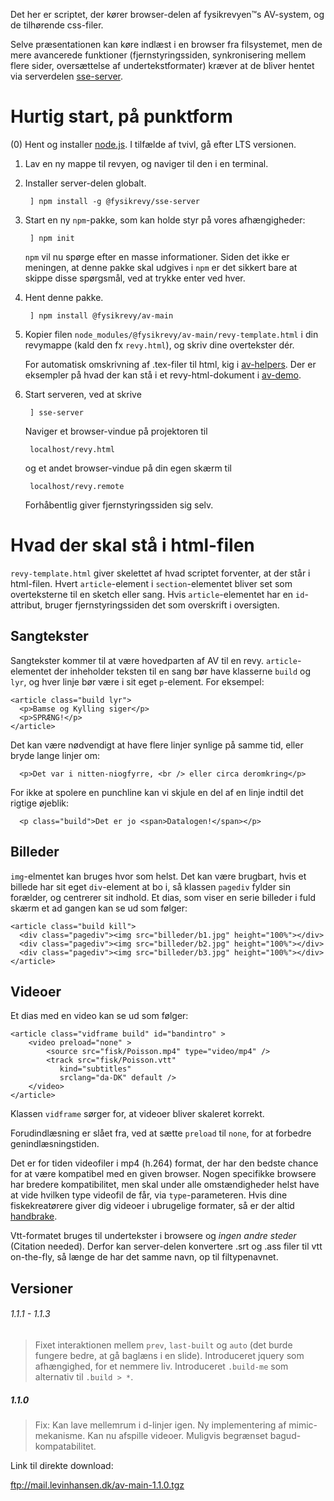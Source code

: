 Det her er scriptet, der kører browser-delen af fysikrevyen™s
AV-system, og de tilhørende css-filer.

Selve præsentationen kan køre indlæst i en browser fra filsystemet,
men de mere avancerede funktioner (fjernstyringssiden, synkronisering
mellem flere sider, oversættelse af undertekstformater) kræver at de
bliver hentet via serverdelen
[sse-server](https://www.npmjs.com/package/@fysikrevy/sse-server).

# Hurtig start, på punktform

(0) Hent og installer [node.js](https://nodejs.org/). I tilfælde af
  tvivl, gå efter LTS versionen.
  
1. Lav en ny mappe til revyen, og naviger til den i en terminal.

2. Installer server-delen globalt.

        ] npm install -g @fysikrevy/sse-server

3. Start en ny `npm`-pakke, som kan holde styr på vores afhængigheder:

        ] npm init

   `npm` vil nu spørge efter en masse informationer. Siden det ikke er
   meningen, at denne pakke skal udgives i `npm` er det sikkert bare
   at skippe disse spørgsmål, ved at trykke enter ved hver.

4. Hent denne pakke.

        ] npm install @fysikrevy/av-main

5. Kopier filen `node_modules/@fysikrevy/av-main/revy-template.html` i
   din revymappe (kald den fx `revy.html`), og skriv dine overtekster
   dér.
   
    For automatisk omskrivning af .tex-filer til html, kig i
    [av-helpers](https://www.npmjs.com/package/@fysikrevy/av-helpers). Der
    er eksempler på hvad der kan stå i et revy-html-dokument i
    [av-demo](https://www.npmjs.com/package/@fysikrevy/av-demo). 
    
6. Start serveren, ved at skrive 

        ] sse-server
        
    Naviger et browser-vindue på projektoren til
    
        localhost/revy.html
        
    og et andet browser-vindue på din egen skærm til
    
        localhost/revy.remote
        
    Forhåbentlig giver fjernstyringssiden sig selv.
    
Hvad der skal stå i html-filen
==============================

`revy-template.html` giver skelettet af hvad scriptet forventer, at
der står i html-filen. Hvert `article`-element i `section`-elementet
bliver set som overteksterne til en sketch eller sang. Hvis
`article`-elementet har en `id`-attribut, bruger fjernstyringssiden
det som overskrift i oversigten.

Sangtekster
-----------

Sangtekster kommer til at være hovedparten af AV til en
revy. `article`-elementet der inheholder teksten til en sang bør have
klasserne `build` og `lyr`, og hver linje bør være i sit eget
`p`-element. For eksempel:

    <article class="build lyr">
      <p>Bamse og Kylling siger</p>
      <p>SPRÆNG!</p>
    </article>

Det kan være nødvendigt at have flere linjer synlige på samme tid,
eller bryde lange linjer om:

      <p>Det var i nitten-niogfyrre, <br /> eller circa deromkring</p>
    
For ikke at spolere en punchline kan vi skjule en del af en linje
indtil det rigtige øjeblik:

      <p class="build">Det er jo <span>Datalogen!</span></p>
      
Billeder
--------

`img`-elmentet kan bruges hvor som helst. Det kan være brugbart, hvis
et billede har sit eget `div`-element at bo i, så klassen `pagediv`
fylder sin forælder, og centrerer sit indhold. Et dias, som viser en
serie billeder i fuld skærm et ad gangen kan se ud som følger:

    <article class="build kill">
      <div class="pagediv"><img src="billeder/b1.jpg" height="100%"></div>
      <div class="pagediv"><img src="billeder/b2.jpg" height="100%"></div>
      <div class="pagediv"><img src="billeder/b3.jpg" height="100%"></div>
    </article>
    
Videoer
-------

Et dias med en video kan se ud som følger:

    <article class="vidframe build" id="bandintro" >
        <video preload="none" >
            <source src="fisk/Poisson.mp4" type="video/mp4" />
            <track src="fisk/Poisson.vtt" 
               kind="subtitles" 
	           srclang="da-DK" default />
        </video>
    </article>

Klassen `vidframe` sørger for, at videoer bliver skaleret
korrekt. 

Forudindlæsning er slået fra, ved at sætte `preload` til
`none`, for at forbedre genindlæsningstiden.

Det er for tiden videofiler i mp4 (h.264) format, der har den bedste
chance for at være kompatibel med en given browser. Nogen specifikke
browsere har bredere kompatibilitet, men skal under alle
omstændigheder helst have at vide hvilken type videofil de får, via
`type`-parameteren. Hvis dine fiskekreatørere giver dig videoer i
ubrugelige formater, så er der altid
[handbrake](https://handbrake.fr/).

Vtt-formatet bruges til undertekster i browsere og *ingen andre
steder* (Citation needed). Derfor kan server-delen konvertere .srt og
.ass filer til vtt on-the-fly, så længe de har det samme navn, op til
filtypenavnet.

Versioner
---------

###### 1.1.1 - 1.1.3

> Fixet interaktionen mellem `prev`, `last-built` og `auto` (det burde
> fungere bedre, at gå baglæns i en slide). Introduceret jquery som
> afhængighed, for et nemmere liv. Introduceret `.build-me` som
> alternativ til `.build > *`.

##### 1.1.0 #####
> Fix: Kan lave mellemrum i d-linjer igen. 
> Ny implementering af mimic-mekanisme. Kan nu afspille
> videoer. Muligvis begrænset bagud-kompatabilitet.

Link til direkte download:  
<!-- [ftp://mail.levinhansen.dk/av-main-1.0.0.tgz](ftp://mail.levinhansen.dk/av-main-1.0.0.tgz) -->
<ftp://mail.levinhansen.dk/av-main-1.1.0.tgz>

